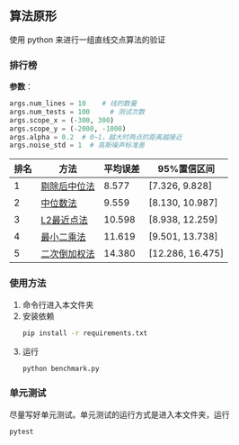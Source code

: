 ## 算法原形

使用 python 来进行一组直线交点算法的验证

### 排行榜
**参数**：
```python
args.num_lines = 10    # 线的数量
args.num_tests = 100     # 测试次数
args.scope_x = (-300, 300)
args.scope_y = (-2000, -1000)
args.alpha = 0.2  # 0~1，越大时两点的距离越接近
args.noise_std = 1  # 高斯噪声标准差
```

|排名|方法|平均误差|95%置信区间|
|---|---|---|---|
|1|[剔除后中位法](methods/median2.py)|8.577|[7.326, 9.828]|
|2|[中位数法](methods/median.py)|9.559|[8.130, 10.987]|
|3|[L2最近点法](methods/nearest_l2.py)|10.598|[8.938, 12.259]|
|4|[最小二乘法](methods/least2.py)|11.619|[9.501, 13.738]|
|5|[二次倒加权法](methods/square_weight.py)|14.380|[12.286, 16.475]|


### 使用方法

1. 命令行进入本文件夹
1. 安装依赖
    ```bash
    pip install -r requirements.txt
    ```
2. 运行
    ```bash
    python benchmark.py
    ```


### 单元测试

尽量写好单元测试。单元测试的运行方式是进入本文件夹，运行

```bash
pytest
```
